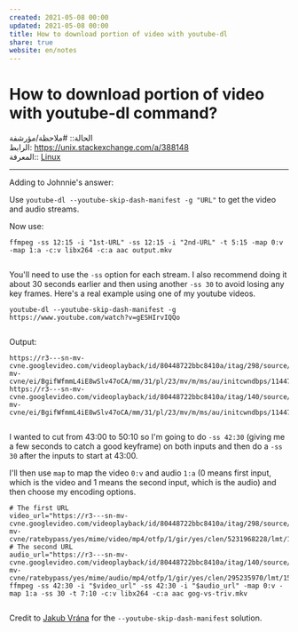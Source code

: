 ```yaml
---  
created: 2021-05-08 00:00  
updated: 2021-05-08 00:00  
title: How to download portion of video with youtube-dl  
share: true  
website: en/notes  
---  
```

  
# How to download portion of video with youtube-dl command?  
  
الحالة:: #ملاحظة/مؤرشفة  
الرابط: <https://unix.stackexchange.com/a/388148>  
المعرفة:: [Linux](Linux)  
  
---  
  
Adding to Johnnie's answer:  
  
Use `youtube-dl --youtube-skip-dash-manifest -g "URL"` to get the video and audio streams.  
  
Now use:  
  
```  
ffmpeg -ss 12:15 -i "1st-URL" -ss 12:15 -i "2nd-URL" -t 5:15 -map 0:v -map 1:a -c:v libx264 -c:a aac output.mkv  
  
```  
  
You'll need to use the `-ss` option for each stream. I also recommend doing it about 30 seconds earlier and then using another `-ss 30` to avoid losing any key frames. Here's a real example using one of my youtube videos.  
  
```  
youtube-dl --youtube-skip-dash-manifest -g https://www.youtube.com/watch?v=gESHIrvIQQo  
  
```  
  
Output:  
  
```  
https://r3---sn-mv-cvne.googlevideo.com/videoplayback/id/80448722bbc8410a/itag/298/source/youtube/requiressl/yes/mn/sn-mv-cvne/ei/BgifWfmmL4iE8wSlv47oCA/mm/31/pl/23/mv/m/ms/au/initcwndbps/11447500/ratebypass/yes/mime/video/mp4/otfp/1/gir/yes/clen/5231968228/lmt/1502479662079137/dur/18575.164/key/dg_yt0/signature/4FFB9B0B7E1703B31F5D07DAD579B55F17EF7BAA.0CB63905C89DD4D33F90CF3AAD728F1ECDFCB9B3/mt/1503594423/ip/206.34.122.70/ipbits/0/expire/1503616102/sparams/ip,ipbits,expire,id,itag,source,requiressl,mn,ei,mm,pl,mv,ms,initcwndbps,ratebypass,mime,otfp,gir,clen,lmt,dur/  
https://r3---sn-mv-cvne.googlevideo.com/videoplayback/id/80448722bbc8410a/itag/140/source/youtube/requiressl/yes/mn/sn-mv-cvne/ei/BgifWfmmL4iE8wSlv47oCA/mm/31/pl/23/mv/m/ms/au/initcwndbps/11447500/ratebypass/yes/mime/audio/mp4/otfp/1/gir/yes/clen/295235970/lmt/1502480001536214/dur/18575.243/key/dg_yt0/signature/4CD42047D1D5C714377350905C1CC5CBA37C0009.6EED1FC92D17A096235C32E48F4B15DEF7DD99B0/mt/1503594423/ip/206.34.122.70/ipbits/0/expire/1503616102/sparams/ip,ipbits,expire,id,itag,source,requiressl,mn,ei,mm,pl,mv,ms,initcwndbps,ratebypass,mime,otfp,gir,clen,lmt,dur/  
  
```  
  
I wanted to cut from 43:00 to 50:10 so I'm going to do `-ss 42:30` (giving me a few seconds to catch a good keyframe) on both inputs and then do a `-ss 30` after the inputs to start at 43:00.  
  
I'll then use `map` to map the video `0:v` and audio `1:a` (0 means first input, which is the video and 1 means the second input, which is the audio) and then choose my encoding options.  
  
```  
# The first URL  
video_url="https://r3---sn-mv-cvne.googlevideo.com/videoplayback/id/80448722bbc8410a/itag/298/source/youtube/requiressl/yes/pl/23/ei/5wCfWY6dBeOj8gSSxZaACQ/mv/m/initcwndbps/5055000/ms/au/mm/31/mn/sn-mv-cvne/ratebypass/yes/mime/video/mp4/otfp/1/gir/yes/clen/5231968228/lmt/1502479662079137/dur/18575.164/key/dg_yt0/beids/[9466591]/mt/1503592562/signature/8CCFBF5CAB97341D0CB1F34E85AB6EE20FC7A03E.7679F39A8603CF41A95F10232E2A921EB0774101/ip/206.34.122.70/ipbits/0/expire/1503614279/sparams/ip,ipbits,expire,id,itag,source,requiressl,pl,ei,mv,initcwndbps,ms,mm,mn,ratebypass,mime,otfp,gir,clen,lmt,dur/"  
# The second URL  
audio_url="https://r3---sn-mv-cvne.googlevideo.com/videoplayback/id/80448722bbc8410a/itag/140/source/youtube/requiressl/yes/pl/23/ei/5wCfWY6dBeOj8gSSxZaACQ/mv/m/initcwndbps/5055000/ms/au/mm/31/mn/sn-mv-cvne/ratebypass/yes/mime/audio/mp4/otfp/1/gir/yes/clen/295235970/lmt/1502480001536214/dur/18575.243/key/dg_yt0/beids/[9466591]/mt/1503592562/signature/4AACC8E27F9036D36D4D623A771A9F2BAC4674BA.7E4F4FB4DC023E3FE491A991F0F9F2329648DE9D/ip/206.34.122.70/ipbits/0/expire/1503614279/sparams/ip,ipbits,expire,id,itag,source,requiressl,pl,ei,mv,initcwndbps,ms,mm,mn,ratebypass,mime,otfp,gir,clen,lmt,dur/"  
ffmpeg -ss 42:30 -i "$video_url" -ss 42:30 -i "$audio_url" -map 0:v -map 1:a -ss 30 -t 7:10 -c:v libx264 -c:a aac gog-vs-triv.mkv  
  
```  
  
Credit to [Jakub Vrána](https://stackoverflow.com/a/64736726/2314219) for the `--youtube-skip-dash-manifest` solution.  
